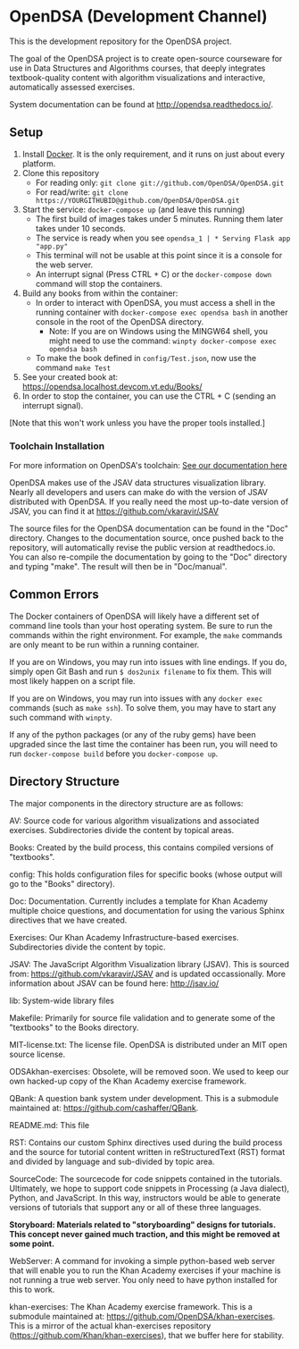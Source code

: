 # OpenDSA (Development Channel)

This is the development repository for the OpenDSA project.

The goal of the OpenDSA project is to create open-source courseware for use in
Data Structures and Algorithms courses, that deeply integrates textbook-quality
content with algorithm visualizations and interactive, automatically assessed
exercises.

System documentation can be found at http://opendsa.readthedocs.io/.

## Setup

1. Install [Docker](https://docs.docker.com/get-docker/).  It is the only requirement, and it runs on just about every platform.
2. Clone this repository
    - For reading only: `git clone git://github.com/OpenDSA/OpenDSA.git`
    - For read/write: `git clone https://YOURGITHUBID@github.com/OpenDSA/OpenDSA.git`
3. Start the service: `docker-compose up` (and leave this running)
    - The first build of images takes under 5 minutes.  Running them later takes under 10 seconds.
    - The service is ready when you see `opendsa_1 | * Serving Flask app "app.py"`
    - This terminal will not be usable at this point since it is a console for the web server.
    - An interrupt signal (Press CTRL + C) or the `docker-compose down` command will stop the containers.
4. Build any books from within the container:
    - In order to interact with OpenDSA, you must access a shell in the running container with `docker-compose exec opendsa bash` in another console in the root of the OpenDSA directory.
        - Note: If you are on Windows using the MINGW64 shell, you might need to use the command: `winpty docker-compose exec opendsa bash`
    - To make the book defined in `config/Test.json`, now use the command `make Test`
5. See your created book at: https://opendsa.localhost.devcom.vt.edu/Books/
6. In order to stop the container, you can use the CTRL + C (sending an interrupt signal).

[Note that this won't work unless you have the proper tools
installed.]
### Toolchain Installation

For more information on OpenDSA's toolchain: [See our documentation here](http://opendsa.readthedocs.io/en/latest/GettingStarted.html#setting-up-a-local-development-environment)

OpenDSA makes use of the JSAV data structures visualization
library. Nearly all developers and users can make do with the version
of JSAV distributed with OpenDSA. If you really need the most
up-to-date version of JSAV, you can find it at
https://github.com/vkaravir/JSAV

The source files for the OpenDSA documentation can be found in the
"Doc" directory.
Changes to the documentation source, once pushed back to the
repository, will automatically revise the public version at
readthedocs.io.
You can also re-compile the documentation by going to the "Doc"
directory and typing "make".
The result will then be in "Doc/manual".


## Common Errors

The Docker containers of OpenDSA will likely have a different set of command line tools than your host operating system.  Be sure to run the commands within the right environment.  For example, the `make` commands are only meant to be run within a running container.

If you are on Windows, you may run into issues with line endings.  If you do, simply open Git Bash and run `$ dos2unix filename` to fix them.  This will most likely happen on a script file.

If you are on Windows, you may run into issues with any `docker exec` commands (such as `make ssh`).  To solve them, you may have to start any such command with `winpty`.

If any of the python packages (or any of the ruby gems) have been upgraded since the last time the container has been run, you will need to run `docker-compose build` before you `docker-compose up`.


## Directory Structure

The major components in the directory structure are as follows:

AV: Source code for various algorithm visualizations and associated exercises.
Subdirectories divide the content by topical areas.

Books: Created by the build process, this contains compiled versions of
"textbooks".

config: This holds configuration files for specific books (whose output will go
to the "Books" directory).

Doc: Documentation.
Currently includes a template for Khan Academy multiple
choice questions, and documentation for using the various Sphinx
directives that we have created.

Exercises: Our Khan Academy Infrastructure-based exercises. Subdirectories
divide the content by topic.

JSAV: The JavaScript Algorithm Visualization library (JSAV). This is sourced
from: https://github.com/vkaravir/JSAV and is updated occassionally.
More information about JSAV can be found here:
http://jsav.io/

lib: System-wide library files

Makefile: Primarily for source file validation and to generate some of the
"textbooks" to the Books directory.

MIT-license.txt: The license file. OpenDSA is distributed under an MIT open
source license.

ODSAkhan-exercises: Obsolete, will be removed soon. We used to keep
our own hacked-up copy of the Khan Academy exercise framework.

QBank: A question bank system under development. This is a submodule maintained
at: https://github.com/cashaffer/QBank.

README.md: This file

RST: Contains our custom Sphinx directives used during the build process and the
source for tutorial content written in reStructuredText (RST) format and divided
by language and sub-divided by topic area.

SourceCode: The sourcecode for code snippets contained in the tutorials.
Ultimately, we hope to support code snippets in Processing (a Java dialect),
Python, and JavaScript. In this way, instructors would be able to generate
versions of tutorials that support any or all of these three languages.

**Storyboard: Materials related to "storyboarding" designs for tutorials. This
concept never gained much traction, and this might be removed at some point.**

WebServer: A command for invoking a simple python-based web server that will
enable you to run the Khan Academy exercises if your machine is not running a
true web server. You only need to have python installed for this to work.

khan-exercises: The Khan Academy exercise framework.  This is a submodule maintained
at: https://github.com/OpenDSA/khan-exercises. This is a mirror of the
actual khan-exercises repository
(https://github.com/Khan/khan-exercises), that we buffer here for
stability.
